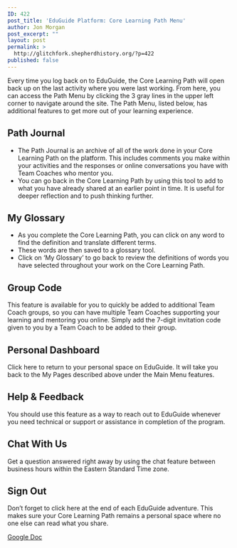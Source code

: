 ```yaml
---
ID: 422
post_title: 'EduGuide Platform: Core Learning Path Menu'
author: Jon Morgan
post_excerpt: ""
layout: post
permalink: >
  http://glitchfork.shepherdhistory.org/?p=422
published: false
---
```

<p>Every time you log back on to EduGuide, the Core Learning Path will open back up on the last activity where you were last working. From here, you can access the Path Menu by clicking the 3 gray lines in the upper left corner to navigate around the site. The Path Menu, listed below, has additional features to get more out of your learning experience.</p>
<h2>Path Journal</h2>
<ul>
<li>The Path Journal is an archive of all of the work done in your Core Learning Path on the platform. This includes comments you make within your activities and the responses or online conversations you have with Team Coaches who mentor you.</li>
<li>You can go back in the Core Learning Path by using this tool to add to what you have already shared at an earlier point in time. It is useful for deeper reflection and to push thinking further. </li>
</ul>
<h2>My Glossary</h2>
<ul>
<li>As you complete the Core Learning Path, you can click on any word to find the definition and translate different terms. </li>
<li>These words are then saved to a glossary tool.</li>
<li>Click on ‘My Glossary’ to go back to review the definitions of words you have selected throughout your work on the Core Learning Path.</li>
</ul>
<h2>Group Code</h2>
<p>This feature is available for you to quickly be added to additional Team Coach groups, so you can have multiple Team Coaches supporting your learning and mentoring you online. Simply add the 7-digit invitation code given to you by a Team Coach to be added to their group. </p>
<h2>Personal Dashboard</h2>
<p>Click here to return to your personal space on EduGuide. It will take you back to the My Pages described above under the Main Menu features.</p>
<h2>Help & Feedback</h2>
<p>You should use this feature as a way to reach out to EduGuide whenever you need technical or support or assistance in completion of the program.</p>
<h2>Chat With Us</h2>
<p>Get a question answered right away by using the chat feature between business hours within the Eastern Standard Time zone.</p>
<h2>Sign Out</h2>
<p>Don’t forget to click here at the end of each EduGuide adventure. This makes sure your Core Learning Path remains a personal space where no one else can read what you share.</p>
<p></p>
<p></p>
<p><a href="https://docs.google.com/document/d/1oT9eE_tkDbGzAMhlxxzA-0xKa98Y1WXnQoAnVc9s9ig/edit?usp=sharing">Google Doc</a></p>
